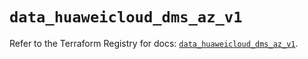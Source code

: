 # `data_huaweicloud_dms_az_v1`

Refer to the Terraform Registry for docs: [`data_huaweicloud_dms_az_v1`](https://registry.terraform.io/providers/huaweicloud/huaweicloud/1.71.1/docs/data-sources/dms_az_v1).
